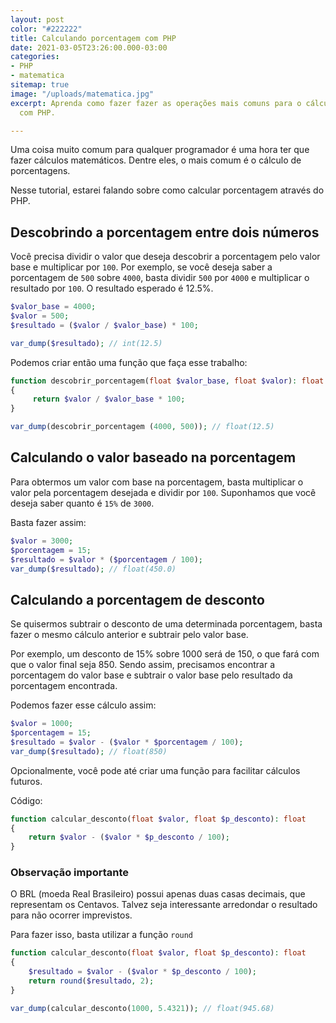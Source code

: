 ```yaml
---
layout: post
color: "#222222"
title: Calculando porcentagem com PHP
date: 2021-03-05T23:26:00.000-03:00
categories:
- PHP
- matematica
sitemap: true
image: "/uploads/matematica.jpg"
excerpt: Aprenda como fazer fazer as operações mais comuns para o cálculo de porcentagem
  com PHP.

---
```

Uma coisa muito comum para qualquer programador é uma hora ter que fazer cálculos matemáticos. Dentre eles, o mais comum é o cálculo de porcentagens.

Nesse tutorial, estarei falando sobre como calcular porcentagem através do PHP.

## Descobrindo a porcentagem entre dois números

Você precisa dividir o valor que deseja descobrir a porcentagem pelo valor base e multiplicar por `100`. Por exemplo, se você deseja saber a porcentagem de `500` sobre `4000`, basta dividir `500` por `4000` e multiplicar o resultado por `100`. O resultado esperado é 12.5%.

```php
$valor_base = 4000;
$valor = 500;
$resultado = ($valor / $valor_base) * 100;

var_dump($resultado); // int(12.5)
```

Podemos criar então uma função que faça esse trabalho:

```php
function descobrir_porcentagem(float $valor_base, float $valor): float
{
     return $valor / $valor_base * 100;
}

var_dump(descobrir_porcentagem (4000, 500)); // float(12.5)
```

## Calculando o valor baseado na porcentagem

Para obtermos um valor com base na porcentagem, basta multiplicar o valor pela porcentagem desejada e dividir por `100`. Suponhamos que você deseja saber quanto é `15%` de `3000`.

Basta fazer assim:

```php
$valor = 3000;
$porcentagem = 15;
$resultado = $valor * ($porcentagem / 100);
var_dump($resultado); // float(450.0)
```

## Calculando a porcentagem de desconto

Se quisermos subtrair o desconto de uma determinada porcentagem, basta fazer o mesmo cálculo anterior e subtrair pelo valor base.

Por exemplo, um desconto de 15% sobre 1000 será de 150, o que fará com que o valor final seja 850. Sendo assim, precisamos encontrar a porcentagem do valor base e subtrair o valor base pelo resultado da porcentagem encontrada.

Podemos fazer esse cálculo assim:

```php
$valor = 1000;
$porcentagem = 15;
$resultado = $valor - ($valor * $porcentagem / 100);
var_dump($resultado); // float(850)
```

Opcionalmente, você pode até criar uma função para facilitar cálculos futuros.

Código:

```php
function calcular_desconto(float $valor, float $p_desconto): float 
{
    return $valor - ($valor * $p_desconto / 100); 
}
```

### Observação importante

O BRL (moeda Real Brasileiro) possui apenas duas casas decimais, que representam os Centavos. Talvez seja interessante arredondar o resultado para não ocorrer imprevistos.

Para fazer isso, basta utilizar a função `round`

```php
function calcular_desconto(float $valor, float $p_desconto): float 
{
    $resultado = $valor - ($valor * $p_desconto / 100);
    return round($resultado, 2);
}

var_dump(calcular_desconto(1000, 5.4321)); // float(945.68)
```